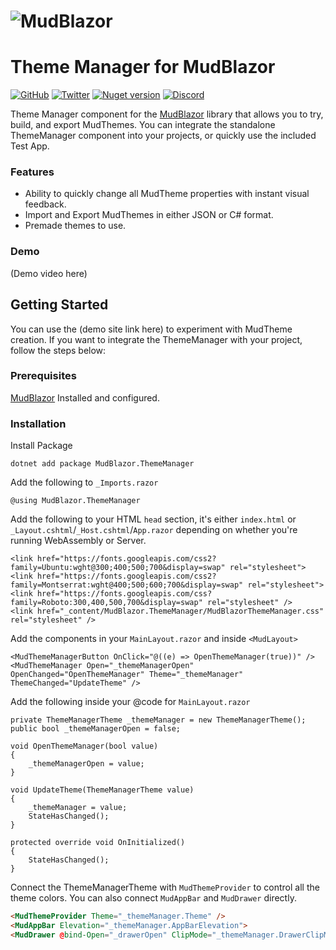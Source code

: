 <h1>
  <picture>
    <source media="(prefers-color-scheme: dark)" srcset="content/MudBlazor-GitHub-NoBg-Dark.png">
    <source media="(prefers-color-scheme: light)" srcset="content/MudBlazor-GitHub-NoBg.png">
    <img alt="MudBlazor" src="content/MudBlazor-GitHub-NoBg.png">
  </picture>
</h1>

# Theme Manager for MudBlazor

[![GitHub](https://img.shields.io/github/license/garderoben/mudblazor?color=594ae2&style=flat-square&logo=github)](https://github.com/Garderoben/MudBlazor.ThemeManager/blob/master/LICENSE)
[![Twitter](https://img.shields.io/twitter/follow/MudBlazor?color=1DA1F2&label=Twitter&logo=Twitter&style=flat-square)](https://twitter.com/MudBlazor)
[![Nuget version](https://img.shields.io/nuget/v/MudBlazor.ThemeManager?color=ff4081&label=nuget%20version&logo=nuget&style=flat-square)](https://www.nuget.org/packages/MudBlazor.ThemeManager/)
[![Discord](https://img.shields.io/discord/786656789310865418?color=%237289da&label=Discord&logo=discord&logoColor=%237289da&style=flat-square)](https://discord.gg/mudblazor)

Theme Manager component for the [MudBlazor](https://www.mudblazor.com) library that allows you to try, build, and export
MudThemes. You can integrate the standalone ThemeManager component into your projects, or quickly use the included Test
App.

### Features

- Ability to quickly change all MudTheme properties with instant visual feedback.
- Import and Export MudThemes in either JSON or C# format.
- Premade themes to use.

### Demo

(Demo video here)

## Getting Started

You can use the (demo site link here) to experiment with MudTheme creation. If you want to integrate the ThemeManager
with your project, follow the steps below:

### Prerequisites

[MudBlazor](https://www.mudblazor.com/getting-started/installation) Installed and configured.

### Installation

Install Package

```
dotnet add package MudBlazor.ThemeManager
```

Add the following to `_Imports.razor`

```razor
@using MudBlazor.ThemeManager
```

Add the following to your HTML `head` section, it's either `index.html` or `_Layout.cshtml`/`_Host.cshtml`/`App.razor`
depending on whether you're running WebAssembly or Server.

```razor
<link href="https://fonts.googleapis.com/css2?family=Ubuntu:wght@300;400;500;700&display=swap" rel="stylesheet">
<link href="https://fonts.googleapis.com/css2?family=Montserrat:wght@400;500;600;700&display=swap" rel="stylesheet">
<link href="https://fonts.googleapis.com/css?family=Roboto:300,400,500,700&display=swap" rel="stylesheet" />
<link href="_content/MudBlazor.ThemeManager/MudBlazorThemeManager.css" rel="stylesheet" />
```

Add the components in your `MainLayout.razor` and inside `<MudLayout>`

```razor
<MudThemeManagerButton OnClick="@((e) => OpenThemeManager(true))" />
<MudThemeManager Open="_themeManagerOpen" OpenChanged="OpenThemeManager" Theme="_themeManager" ThemeChanged="UpdateTheme" />
```

Add the following inside your @code for `MainLayout.razor`

```razor
private ThemeManagerTheme _themeManager = new ThemeManagerTheme();
public bool _themeManagerOpen = false;

void OpenThemeManager(bool value)
{
    _themeManagerOpen = value;
}

void UpdateTheme(ThemeManagerTheme value)
{
    _themeManager = value;
    StateHasChanged();
}

protected override void OnInitialized()
{
    StateHasChanged();
}
```

Connect the ThemeManagerTheme with `MudThemeProvider` to control all the theme colors. You can also connect `MudAppBar`
and `MudDrawer` directly.

```html
<MudThemeProvider Theme="_themeManager.Theme" />
<MudAppBar Elevation="_themeManager.AppBarElevation">
<MudDrawer @bind-Open="_drawerOpen" ClipMode="_themeManager.DrawerClipMode" Elevation="_themeManager.DrawerElevation">
```

